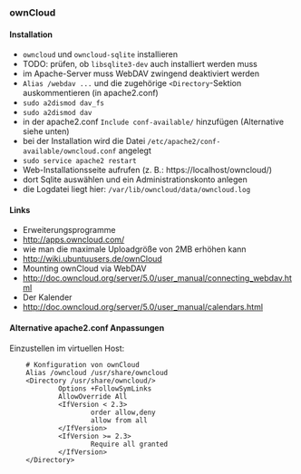 ### ownCloud

#### Installation
- `owncloud` und `owncloud-sqlite` installieren
- TODO: prüfen, ob `libsqlite3-dev` auch installiert werden muss
- im Apache-Server muss WebDAV zwingend deaktiviert werden
 - `Alias /webdav ...` und die zugehörige `<Directory`-Sektion auskommentieren (in apache2.conf)
 - `sudo a2dismod dav_fs`
 - `sudo a2dismod dav`
- in der apache2.conf `Include conf-available/` hinzufügen (Alternative siehe unten)
 - bei der Installation wird die Datei `/etc/apache2/conf-available/owncloud.conf` angelegt
- `sudo service apache2 restart`
- Web-Installationsseite aufrufen (z. B.: https://localhost/owncloud/)
 - dort Sqlite auswählen und ein Administrationskonto anlegen
- die Logdatei liegt hier: `/var/lib/owncloud/data/owncloud.log`
 
#### Links

- Erweiterungsprogramme
 - http://apps.owncloud.com/
- wie man die maximale Uploadgröße von 2MB erhöhen kann
 - http://wiki.ubuntuusers.de/ownCloud
- Mounting ownCloud via WebDAV
 - http://doc.owncloud.org/server/5.0/user_manual/connecting_webdav.html
- Der Kalender
 - http://doc.owncloud.org/server/5.0/user_manual/calendars.html
 
#### Alternative apache2.conf Anpassungen

Einzustellen im virtuellen Host:

        # Konfiguration von ownCloud
        Alias /owncloud /usr/share/owncloud
        <Directory /usr/share/owncloud/>
                Options +FollowSymLinks
                AllowOverride All
                <IfVersion < 2.3>
                        order allow,deny
                        allow from all
                </IfVersion>
                <IfVersion >= 2.3>
                        Require all granted
                </IfVersion>
        </Directory>

